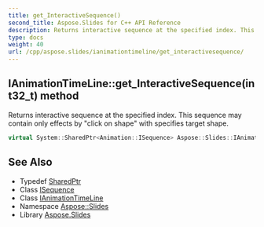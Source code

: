 ```yaml
---
title: get_InteractiveSequence()
second_title: Aspose.Slides for C++ API Reference
description: Returns interactive sequence at the specified index. This sequence may contain only effects by \"click on shape\" with specifies target shape.
type: docs
weight: 40
url: /cpp/aspose.slides/ianimationtimeline/get_interactivesequence/
---
```

## IAnimationTimeLine::get_InteractiveSequence(int32_t) method


Returns interactive sequence at the specified index. This sequence may contain only effects by \"click on shape\" with specifies target shape.

```cpp
virtual System::SharedPtr<Animation::ISequence> Aspose::Slides::IAnimationTimeLine::get_InteractiveSequence(int32_t index)=0
```

## See Also

* Typedef [SharedPtr](../../system/sharedptr/)
* Class [ISequence](../../aspose.slides.animation/isequence/)
* Class [IAnimationTimeLine](./)
* Namespace [Aspose::Slides](../)
* Library [Aspose.Slides](../../)
